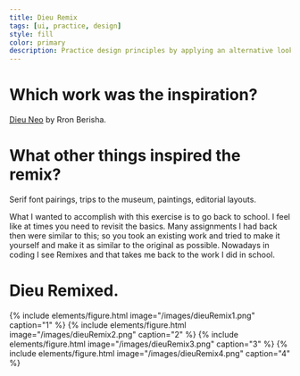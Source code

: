 ```yaml
---
title: Dieu Remix
tags: [ui, practice, design]
style: fill
color: primary
description: Practice design principles by applying an alternative look to an existing layout.
---
```

# Which work was the inspiration?
[Dieu Neo](https://www.behance.net/gallery/87120911/Dieu-Neo-Website) by Rron Berisha.

# What other things inspired the remix?
Serif font pairings, trips to the museum, paintings, editorial layouts. 

What I wanted to accomplish with this exercise is to go back to school. I feel like at times you need to revisit the basics. Many assignments I had back then were similar to this; so you took an existing work and tried to make it yourself and make it as similar to the original as possible. Nowadays in coding I see Remixes and that takes me back to the work I did in school.

# Dieu Remixed.

{% include elements/figure.html image="/images/dieuRemix1.png" caption="1" %}
{% include elements/figure.html image="/images/dieuRemix2.png" caption="2" %}
{% include elements/figure.html image="/images/dieuRemix3.png" caption="3" %}
{% include elements/figure.html image="/images/dieuRemix4.png" caption="4" %}
